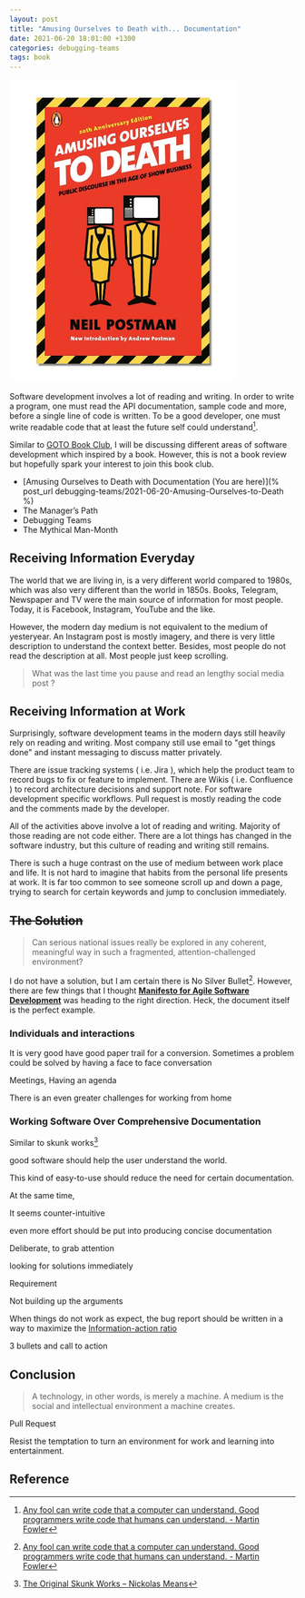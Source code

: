 ```yaml
---
layout: post
title: "Amusing Ourselves to Death with... Documentation"
date: 2021-06-20 18:01:00 +1300
categories: debugging-teams
tags: book
---
```


![Amusing Ourselves to Death](/assets/book/amusing-ourselves-to-death.jpg)

Software development involves a lot of reading and writing. In order to write a program, one must read the API documentation, sample code and more, before a single line of code is written. To be a good developer, one must write readable code that at least the future self could understand[^1].

Similar to [GOTO Book Club](https://www.youtube.com/playlist?list=PLEx5khR4g7PJbSLmADahf0LOpTLifiCra), I will be discussing different areas of software development which inspired by a book. However, this is not a book review but hopefully spark your interest to join this book club.

- [Amusing Ourselves to Death with Documentation (You are here)](% post_url debugging-teams/2021-06-20-Amusing-Ourselves-to-Death %)
- The Manager’s Path
- Debugging Teams
- The Mythical Man-Month

## Receiving Information Everyday

The world that we are living in, is a very different world compared to 1980s, which was also very different than the world in 1850s. Books, Telegram, Newspaper and TV were the main source of information for most people. Today, it is Facebook, Instagram, YouTube and the like.

However, the modern day medium is not equivalent to the medium of yesteryear.  An Instagram post is mostly imagery, and there is very little description to understand the context better. Besides, most people do not read the description at all. Most people just keep scrolling.

> What was the last time you pause and read an lengthy social media post ?

## Receiving Information at Work

Surprisingly, software development teams in the modern days still heavily rely on reading and writing. Most company still use email to "get things done" and instant messaging to discuss matter privately.

There are issue tracking systems ( i.e. Jira ), which help the product team to record bugs to fix or feature to implement. There are Wikis ( i.e. Confluence ) to record architecture decisions and support note. For software development specific workflows. Pull request is mostly reading the code and the comments made by the developer.

All of the activities above involve a lot of reading and writing. Majority of those reading are not code either. There are a lot things has changed in the software industry, but this culture of reading and writing still remains.

There is such a huge contrast on the use of medium between work place and life. It is not hard to imagine that habits from the personal life presents at work. It is far too common to see someone scroll up and down a page, trying to search for certain keywords and jump to conclusion immediately.

## ~~The Solution~~

> Can serious national issues really be explored in any coherent, meaningful way in such a fragmented, attention-challenged environment?

I do not have a solution, but I am certain there is No Silver Bullet[^1]. However, there are few things that I thought [**Manifesto for Agile Software Development**](https://agilemanifesto.org/) was heading to the right direction. Heck, the document itself is the perfect example.

### Individuals and interactions  

It is very good have good paper trail for a conversion. 
Sometimes a problem could be solved by having a face to face conversation 

Meetings, Having an agenda

There is an even greater challenges for working from home 

### Working Software Over Comprehensive Documentation

Similar to skunk works[^2]

good software should help the user understand the world.

This kind of easy-to-use should reduce the need for certain documentation. 

At the same time,  

It seems counter-intuitive 

even more effort should be put into producing concise documentation

Deliberate, to grab attention

looking for solutions immediately 

Requirement

Not building up the arguments

When things do not work as expect, the bug report should be written in a way to maximize the [Information-action ratio](https://en.wikipedia.org/wiki/Information%E2%80%93action_ratio)

3 bullets and call to action


## Conclusion

> A technology, in other words, is merely a machine. A medium is the social and intellectual environment a machine creates.

Pull Request

Resist the temptation to turn an environment for work and learning into entertainment.


## Reference

[^1]:[Any fool can write code that a computer can understand. Good programmers write code that humans can understand. - Martin Fowler](https://en.wikiquote.org/wiki/Martin_Fowler)
[^2]:[The Original Skunk Works – Nickolas Means](https://youtu.be/pL3Yzjk5R4M)
